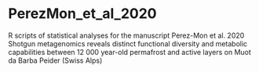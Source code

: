 # PerezMon_et_al_2020
R scripts of statistical analyses for the manuscript Perez-Mon et al. 2020 Shotgun metagenomics reveals distinct functional diversity and metabolic capabilities between 12 000 year-old permafrost and active layers on Muot da Barba Peider (Swiss Alps)
